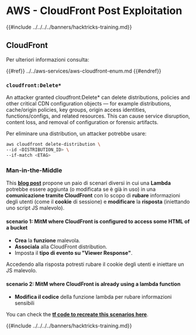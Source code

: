 # AWS - CloudFront Post Exploitation

{{#include ../../../../banners/hacktricks-training.md}}

## CloudFront

Per ulteriori informazioni consulta:

{{#ref}}
../../aws-services/aws-cloudfront-enum.md
{{#endref}}

### `cloudfront:Delete*`
An attacker granted cloudfront:Delete* can delete distributions, policies and other critical CDN configuration objects — for example distributions, cache/origin policies, key groups, origin access identities, functions/configs, and related resources. This can cause service disruption, content loss, and removal of configuration or forensic artifacts.

Per eliminare una distribution, un attacker potrebbe usare:
```bash
aws cloudfront delete-distribution \
--id <DISTRIBUTION_ID> \
--if-match <ETAG>
```
### Man-in-the-Middle

This [**blog post**](https://medium.com/@adan.alvarez/how-attackers-can-misuse-aws-cloudfront-access-to-make-it-rain-cookies-acf9ce87541c) propone un paio di scenari diversi in cui una **Lambda** potrebbe essere aggiunta (o modificata se è già in uso) in una **comunicazione tramite CloudFront** con lo scopo di **rubare** informazioni degli utenti (come il **cookie** di sessione) e **modificare** la **risposta** (iniettando uno script JS malevolo).

#### scenario 1: MitM where CloudFront is configured to access some HTML of a bucket

- **Crea** la **funzione** malevola.
- **Associala** alla CloudFront distribution.
- Imposta il **tipo di evento su "Viewer Response"**.

Accedendo alla risposta potresti rubare il cookie degli utenti e iniettare un JS malevolo.

#### scenario 2: MitM where CloudFront is already using a lambda function

- **Modifica il codice** della funzione lambda per rubare informazioni sensibili

You can check the [**tf code to recreate this scenarios here**](https://github.com/adanalvarez/AWS-Attack-Scenarios/tree/main).

{{#include ../../../../banners/hacktricks-training.md}}
